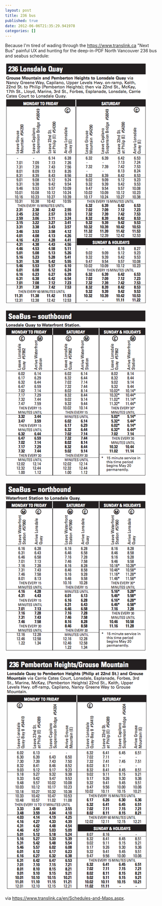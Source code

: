```yaml
---
layout: post
title: 236 bus
published: true
date: 2012-06-06T21:35:29.941978
categories: []
---
```


Because I'm tired of wading through the <https://www.translink.ca> "Next Bus"
painful UX and hunting for the deep-in-PDF North Vancouver 236 bus and seabus
schedule:

![236 South](/img/posts/236-bus-1.png)

![Seabus South](/img/posts/236-bus-2.png)

![Seabus North](/img/posts/236-bus-3.png)

![236 North](/img/posts/236-bus-4.png)

via <https://www.translink.ca/en/Schedules-and-Maps.aspx>.
